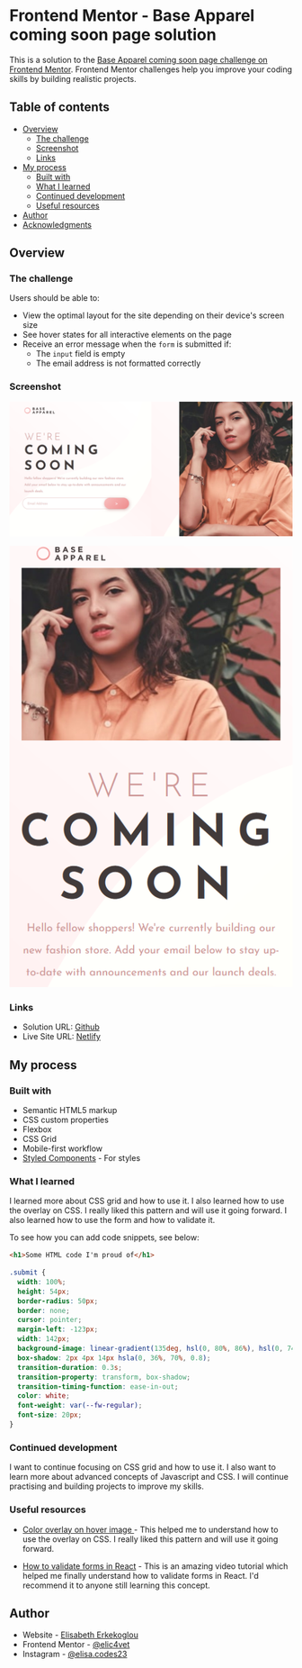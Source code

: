 # Frontend Mentor - Base Apparel coming soon page solution

This is a solution to the [Base Apparel coming soon page challenge on Frontend Mentor](https://www.frontendmentor.io/challenges/base-apparel-coming-soon-page-5d46b47f8db8a7063f9331a0). Frontend Mentor challenges help you improve your coding skills by building realistic projects.

## Table of contents

- [Overview](#overview)
  - [The challenge](#the-challenge)
  - [Screenshot](#screenshot)
  - [Links](#links)
- [My process](#my-process)
  - [Built with](#built-with)
  - [What I learned](#what-i-learned)
  - [Continued development](#continued-development)
  - [Useful resources](#useful-resources)
- [Author](#author)
- [Acknowledgments](#acknowledgments)

## Overview

### The challenge

Users should be able to:

- View the optimal layout for the site depending on their device's screen size
- See hover states for all interactive elements on the page
- Receive an error message when the `form` is submitted if:
  - The `input` field is empty
  - The email address is not formatted correctly

### Screenshot

![](./src/assets/images/Desktopimg1.png)

![](./src/assets/images/mobileimg1.png)

### Links

- Solution URL: [Github](https://github.com/elic4vet/base-apparel)
- Live Site URL: [Netlify](https://luminous-seahorse-265395.netlify.app/)

## My process

### Built with

- Semantic HTML5 markup
- CSS custom properties
- Flexbox
- CSS Grid
- Mobile-first workflow
- [Styled Components](https://styled-components.com/) - For styles

### What I learned

I learned more about CSS grid and how to use it. I also learned how to use the overlay on CSS. I really liked this pattern and will use it going forward. I also learned how to use the form and how to validate it.

To see how you can add code snippets, see below:

```html
<h1>Some HTML code I'm proud of</h1>
```

```css
.submit {
  width: 100%;
  height: 54px;
  border-radius: 50px;
  border: none;
  cursor: pointer;
  margin-left: -123px;
  width: 142px;
  background-image: linear-gradient(135deg, hsl(0, 80%, 86%), hsl(0, 74%, 74%));
  box-shadow: 2px 4px 14px hsla(0, 36%, 70%, 0.8);
  transition-duration: 0.3s;
  transition-property: transform, box-shadow;
  transition-timing-function: ease-in-out;
  color: white;
  font-weight: var(--fw-regular);
  font-size: 20px;
}
```

### Continued development

I want to continue focusing on CSS grid and how to use it. I also want to learn more about advanced concepts of Javascript and CSS. I will continue practising and building projects to improve my skills.

### Useful resources

- [Color overlay on hover image ](https://stackoverflow.com/questions/40292168/color-overlay-on-hover-image) - This helped me to understand how to use the overlay on CSS. I really liked this pattern and will use it going forward.

- [How to validate forms in React](https://www.youtube.com/watch?v=6TPYxLVq0FY) - This is an amazing video tutorial which helped me finally understand how to validate forms in React. I'd recommend it to anyone still learning this concept.

## Author

- Website - [Elisabeth Erkekoglou ](https://www.linkedin.com/in/eerkekoglou/)
- Frontend Mentor - [@elic4vet](https://www.frontendmentor.io/profile/elic4vet)
- Instagram - [@elisa.codes23](https://www.instagram.com/elisa.codes23/)

